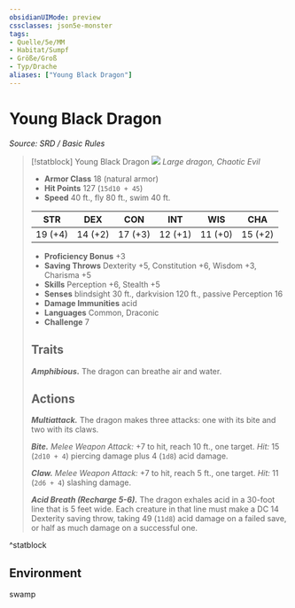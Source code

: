 ```yaml
---
obsidianUIMode: preview
cssclasses: json5e-monster
tags:
- Quelle/5e/MM
- Habitat/Sumpf
- Größe/Groß
- Typ/Drache
aliases: ["Young Black Dragon"]
---
```

# Young Black Dragon
*Source: SRD / Basic Rules*  

> [!statblock] Young Black Dragon
> ![](compendium/bestiary/dragon/token/young-black-dragon.png#token)
> *Large dragon, Chaotic Evil*
> 
> - **Armor Class** 18  (natural armor)
> - **Hit Points** 127 (`15d10 + 45`)
> - **Speed** 40 ft., fly 80 ft., swim 40 ft.
> 
> |STR|DEX|CON|INT|WIS|CHA|
> |:---:|:---:|:---:|:---:|:---:|:---:|
> |19 (+4)|14 (+2)|17 (+3)|12 (+1)|11 (+0)|15 (+2)|
> 
> - **Proficiency Bonus** +3
> - **Saving Throws** Dexterity +5, Constitution +6, Wisdom +3, Charisma +5
> - **Skills** Perception +6, Stealth +5
> - **Senses** blindsight 30 ft., darkvision 120 ft., passive Perception 16
> - **Damage Immunities** acid
> - **Languages** Common, Draconic
> - **Challenge** 7
> 
> ## Traits
> 
> ***Amphibious.*** The dragon can breathe air and water.
> 
> ## Actions
> 
> ***Multiattack.*** The dragon makes three attacks: one with its bite and two with its claws.
> 
> ***Bite.*** *Melee Weapon Attack:* +7 to hit, reach 10 ft., one target. *Hit:* 15 (`2d10 + 4`) piercing damage plus 4 (`1d8`) acid damage.
> 
> ***Claw.*** *Melee Weapon Attack:* +7 to hit, reach 5 ft., one target. *Hit:* 11 (`2d6 + 4`) slashing damage.
> 
> ***Acid Breath (Recharge 5-6).*** The dragon exhales acid in a 30-foot line that is 5 feet wide. Each creature in that line must make a DC 14 Dexterity saving throw, taking 49 (`11d8`) acid damage on a failed save, or half as much damage on a successful one.
^statblock

## Environment

swamp
